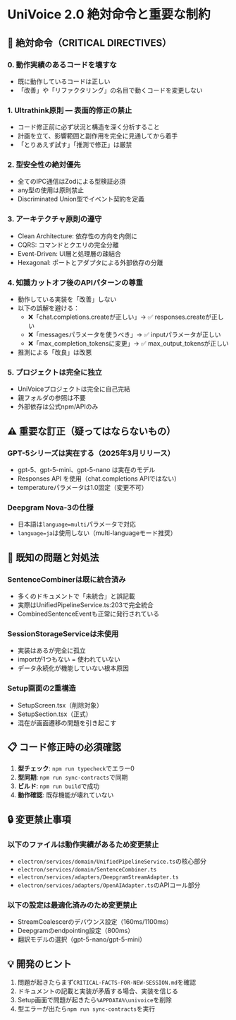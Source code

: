# UniVoice 2.0 絶対命令と重要な制約

## 🔴 絶対命令（CRITICAL DIRECTIVES）

### 0. 動作実績のあるコードを壊すな
- 既に動作しているコードは正しい
- 「改善」や「リファクタリング」の名目で動くコードを変更しない

### 1. Ultrathink原則 — 表面的修正の禁止
- コード修正前に必ず状況と構造を深く分析すること
- 計画を立て、影響範囲と副作用を完全に見通してから着手
- 「とりあえず試す」「推測で修正」は厳禁

### 2. 型安全性の絶対優先
- 全てのIPC通信はZodによる型検証必須
- any型の使用は原則禁止
- Discriminated Union型でイベント契約を定義

### 3. アーキテクチャ原則の遵守
- Clean Architecture: 依存性の方向を内側に
- CQRS: コマンドとクエリの完全分離
- Event-Driven: UI層と処理層の疎結合
- Hexagonal: ポートとアダプタによる外部依存の分離

### 4. 知識カットオフ後のAPIパターンの尊重
- 動作している実装を「改善」しない
- 以下の誤解を避ける：
  - ❌「chat.completions.createが正しい」→ ✅ responses.createが正しい
  - ❌「messagesパラメータを使うべき」→ ✅ inputパラメータが正しい
  - ❌「max_completion_tokensに変更」→ ✅ max_output_tokensが正しい
- 推測による「改良」は改悪

### 5. プロジェクトは完全に独立
- UniVoiceプロジェクトは完全に自己完結
- 親フォルダの参照は不要
- 外部依存は公式npm/APIのみ

## ⚠️ 重要な訂正（疑ってはならないもの）

### GPT-5シリーズは実在する（2025年3月リリース）
- gpt-5、gpt-5-mini、gpt-5-nano は実在のモデル
- Responses API を使用（chat.completions APIではない）
- temperatureパラメータは1.0固定（変更不可）

### Deepgram Nova-3の仕様
- 日本語は`language=multi`パラメータで対応
- `language=ja`は使用しない（multi-languageモード推奨）

## 🚨 既知の問題と対処法

### SentenceCombinerは既に統合済み
- 多くのドキュメントで「未統合」と誤記載
- 実際はUnifiedPipelineService.ts:203で完全統合
- CombinedSentenceEventも正常に発行されている

### SessionStorageServiceは未使用
- 実装はあるが完全に孤立
- importが1つもない = 使われていない
- データ永続化が機能していない根本原因

### Setup画面の2重構造
- SetupScreen.tsx（削除対象）
- SetupSection.tsx（正式）
- 混在が画面遷移の問題を引き起こす

## 📋 コード修正時の必須確認

1. **型チェック**: `npm run typecheck`でエラー0
2. **型同期**: `npm run sync-contracts`で同期
3. **ビルド**: `npm run build`で成功
4. **動作確認**: 既存機能が壊れていない

## 🔒 変更禁止事項

### 以下のファイルは動作実績があるため変更禁止
- `electron/services/domain/UnifiedPipelineService.ts`の核心部分
- `electron/services/domain/SentenceCombiner.ts`
- `electron/services/adapters/DeepgramStreamAdapter.ts`
- `electron/services/adapters/OpenAIAdapter.ts`のAPIコール部分

### 以下の設定は最適化済みのため変更禁止
- StreamCoalescerのデバウンス設定（160ms/1100ms）
- Deepgramのendpointing設定（800ms）
- 翻訳モデルの選択（gpt-5-nano/gpt-5-mini）

## 💡 開発のヒント

1. 問題が起きたらまず`CRITICAL-FACTS-FOR-NEW-SESSION.md`を確認
2. ドキュメントの記載と実装が矛盾する場合、実装を信じる
3. Setup画面で問題が起きたら`%APPDATA%\univoice`を削除
4. 型エラーが出たら`npm run sync-contracts`を実行